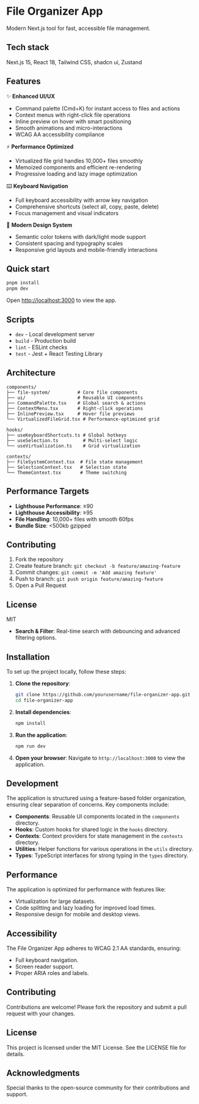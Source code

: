 # File Organizer App

Modern Next.js tool for fast, accessible file management.

## Tech stack
Next.js 15, React 18, Tailwind CSS, shadcn ui, Zustand

## Features
✨ **Enhanced UI/UX**
- Command palette (Cmd+K) for instant access to files and actions
- Context menus with right-click file operations
- Inline preview on hover with smart positioning
- Smooth animations and micro-interactions
- WCAG AA accessibility compliance

⚡ **Performance Optimized**
- Virtualized file grid handles 10,000+ files smoothly
- Memoized components and efficient re-rendering
- Progressive loading and lazy image optimization

⌨️ **Keyboard Navigation**
- Full keyboard accessibility with arrow key navigation
- Comprehensive shortcuts (select all, copy, paste, delete)
- Focus management and visual indicators

🎨 **Modern Design System**
- Semantic color tokens with dark/light mode support
- Consistent spacing and typography scales
- Responsive grid layouts and mobile-friendly interactions

## Quick start
```bash
pnpm install
pnpm dev
```

Open [http://localhost:3000](http://localhost:3000) to view the app.

## Scripts
- `dev` - Local development server
- `build` - Production build
- `lint` - ESLint checks
- `test` - Jest + React Testing Library

## Architecture
```
components/
├── file-system/          # Core file components
├── ui/                   # Reusable UI components
├── CommandPalette.tsx    # Global search & actions
├── ContextMenu.tsx       # Right-click operations
├── InlinePreview.tsx     # Hover file previews
└── VirtualizedFileGrid.tsx # Performance-optimized grid

hooks/
├── useKeyboardShortcuts.ts # Global hotkeys
├── useSelection.ts         # Multi-select logic
└── useVirtualization.ts    # Grid virtualization

contexts/
├── FileSystemContext.tsx  # File state management
├── SelectionContext.tsx   # Selection state
└── ThemeContext.tsx       # Theme switching
```

## Performance Targets
- **Lighthouse Performance**: ≥90
- **Lighthouse Accessibility**: ≥95
- **File Handling**: 10,000+ files with smooth 60fps
- **Bundle Size**: <500kb gzipped

## Contributing
1. Fork the repository
2. Create feature branch: `git checkout -b feature/amazing-feature`
3. Commit changes: `git commit -m 'Add amazing feature'`
4. Push to branch: `git push origin feature/amazing-feature`
5. Open a Pull Request

## License
MIT
- **Search & Filter**: Real-time search with debouncing and advanced filtering options.

## Installation
To set up the project locally, follow these steps:

1. **Clone the repository**:
   ```bash
   git clone https://github.com/yourusername/file-organizer-app.git
   cd file-organizer-app
   ```

2. **Install dependencies**:
   ```bash
   npm install
   ```

3. **Run the application**:
   ```bash
   npm run dev
   ```

4. **Open your browser**:
   Navigate to `http://localhost:3000` to view the application.

## Development
The application is structured using a feature-based folder organization, ensuring clear separation of concerns. Key components include:

- **Components**: Reusable UI components located in the `components` directory.
- **Hooks**: Custom hooks for shared logic in the `hooks` directory.
- **Contexts**: Context providers for state management in the `contexts` directory.
- **Utilities**: Helper functions for various operations in the `utils` directory.
- **Types**: TypeScript interfaces for strong typing in the `types` directory.

## Performance
The application is optimized for performance with features like:
- Virtualization for large datasets.
- Code splitting and lazy loading for improved load times.
- Responsive design for mobile and desktop views.

## Accessibility
The File Organizer App adheres to WCAG 2.1 AA standards, ensuring:
- Full keyboard navigation.
- Screen reader support.
- Proper ARIA roles and labels.

## Contributing
Contributions are welcome! Please fork the repository and submit a pull request with your changes.

## License
This project is licensed under the MIT License. See the LICENSE file for details.

## Acknowledgments
Special thanks to the open-source community for their contributions and support.
